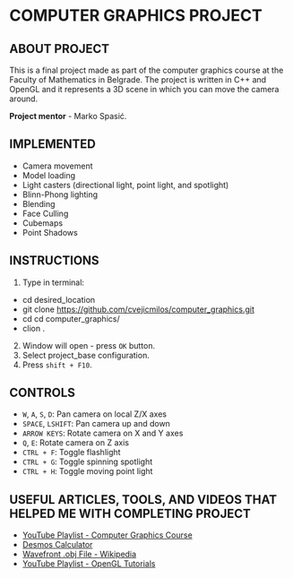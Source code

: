 # COMPUTER GRAPHICS PROJECT

## ABOUT PROJECT

This is a final project made as part of the computer graphics course at the Faculty of Mathematics in Belgrade.
The project is written in C++ and OpenGL and it represents a 3D scene in which you can move the camera around.

**Project mentor** - Marko Spasić.

## IMPLEMENTED

- Camera movement
- Model loading
- Light casters (directional light, point light, and spotlight)
- Blinn-Phong lighting
- Blending
- Face Culling
- Cubemaps
- Point Shadows

## INSTRUCTIONS

1. Type in terminal:
- cd desired_location
- git clone https://github.com/cvejicmilos/computer_graphics.git
- cd cd computer_graphics/
- clion .
2. Window will open - press `OK` button.
3. Select project_base configuration.
4. Press `shift + F10`.

## CONTROLS

- `W`, `A`, `S`, `D`: Pan camera on local Z/X axes
- `SPACE`, `LSHIFT`: Pan camera up and down
- `ARROW KEYS`: Rotate camera on X and Y axes
- `Q`, `E`: Rotate camera on Z axis
- `CTRL + F`: Toggle flashlight
- `CTRL + G`: Toggle spinning spotlight
- `CTRL + H`: Toggle moving point light

## USEFUL ARTICLES, TOOLS, AND VIDEOS THAT HELPED ME WITH COMPLETING PROJECT

- [YouTube Playlist - Computer Graphics Course](https://youtube.com/playlist?list=PLD-fbfqEboxyzhQpaa_5SoNwKIOXoY5uj&si=OzyLFeJFJ1C-qJHM)
- [Desmos Calculator](www.desmos.com/calculator)
- [Wavefront .obj File - Wikipedia](en.wikipedia.org/wiki/Wavefront_.obj_file)
- [YouTube Playlist - OpenGL Tutorials](https://youtube.com/playlist?list=PLlrATfBNZ98foTJPJ_Ev03o2oq3-GGOS2&si=7A3wBYxdreewIAA_)

